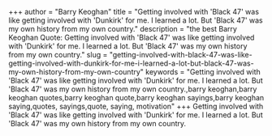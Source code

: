 +++
author = "Barry Keoghan"
title = "Getting involved with 'Black 47' was like getting involved with 'Dunkirk' for me. I learned a lot. But 'Black 47' was my own history from my own country."
description = "the best Barry Keoghan Quote: Getting involved with 'Black 47' was like getting involved with 'Dunkirk' for me. I learned a lot. But 'Black 47' was my own history from my own country."
slug = "getting-involved-with-black-47-was-like-getting-involved-with-dunkirk-for-me-i-learned-a-lot-but-black-47-was-my-own-history-from-my-own-country"
keywords = "Getting involved with 'Black 47' was like getting involved with 'Dunkirk' for me. I learned a lot. But 'Black 47' was my own history from my own country.,barry keoghan,barry keoghan quotes,barry keoghan quote,barry keoghan sayings,barry keoghan saying,quotes, sayings,quote, saying, motivation"
+++
Getting involved with 'Black 47' was like getting involved with 'Dunkirk' for me. I learned a lot. But 'Black 47' was my own history from my own country.
